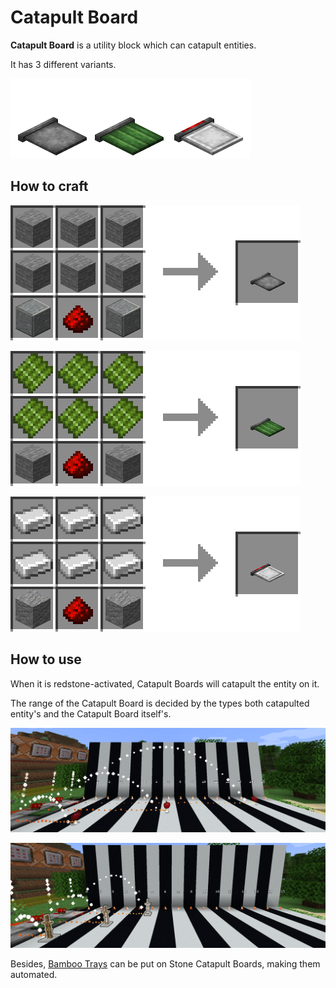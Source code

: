 # Catapult Board

**Catapult Board**
is a utility block which can catapult entities.

It has 3 different variants.

![3 variants of Catapult Board](../.gitbook/assets/catapult_board.png)

## How to craft

![Any type of Stone * 2 + Stone * 6 + Redstone Dust * 1 → Stone Catapult Board * 1](../.gitbook/assets/stone_catapult_board_recipe.png)

![Any type of Stone * 2 + Bamboo Planks * 6 + Redstone Dust * 1 → Bamboo Catapult Board * 1](../.gitbook/assets/bamboo_catapult_board_recipe.png)

![Any type of Stone * 2 + Iron * 6 + Redstone Dust * 1 → Iron Catapult Board * 1](../.gitbook/assets/iron_catapult_board_recipe.png)

## How to use

When it is redstone-activated, Catapult Boards will catapult the entity on it.

The range of the Catapult Board is decided by the types both catapulted entity's and the Catapult Board itself's.

![Range when catapulting a drop item entity(Screenshot by MalayP)](../.gitbook/assets/catapult_board_0.png)

![Range when catapulting a mob(Screenshot by MalayP)](../.gitbook/assets/catapult_board_1.png)

Besides, [Bamboo Trays](blocks-items/bamboo-tray.md) can be put on Stone Catapult Boards, making them automated.
